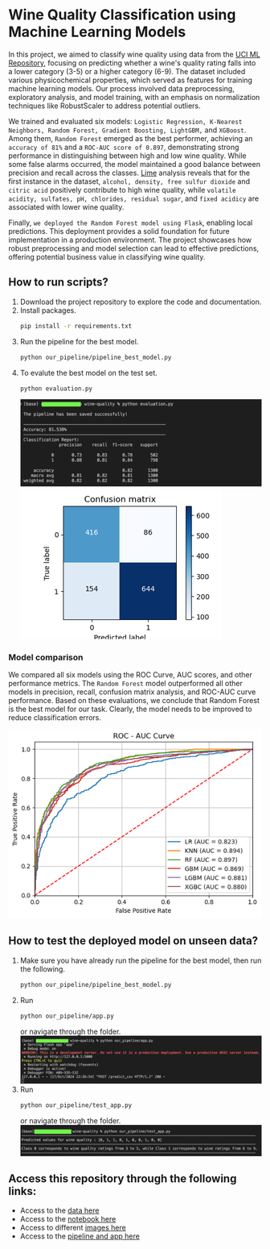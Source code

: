 # Wine Quality Classification using Machine Learning Models
In this project, we aimed to classify wine quality using data from the [UCI ML Repository](https://archive.ics.uci.edu/dataset/186/wine+quality), focusing on predicting whether a wine's quality rating falls into a lower category (3-5) or a higher category (6-9). The dataset included various physicochemical properties, which served as features for training machine learning models. Our process involved data preprocessing, exploratory analysis, and model training, with an emphasis on normalization techniques like RobustScaler to address potential outliers.

We trained and evaluated six models: ``Logistic Regression, K-Nearest Neighbors, Random Forest, Gradient Boosting, LightGBM,`` and ``XGBoost``. Among them, ``Random Forest`` emerged as the best performer, achieving an ``accuracy of 81%`` and a ``ROC-AUC score of 0.897``, demonstrating strong performance in distinguishing between high and low wine quality. While some false alarms occurred, the model maintained a good balance between precision and recall across the classes. [Lime](https://arxiv.org/abs/1705.07874) analysis reveals that for the first instance in the dataset, ``alcohol, density, free sulfur dioxide`` and ``citric acid`` positively contribute to high wine quality, while ``volatile acidity, sulfates, pH, chlorides, residual sugar``, and ``fixed acidicy`` are associated with lower wine quality.

Finally, ``we deployed the Random Forest model using Flask``, enabling local predictions. This deployment provides a solid foundation for future implementation in a production environment. The project showcases how robust preprocessing and model selection can lead to effective predictions, offering potential business value in classifying wine quality.

## How to run scripts?
1. Download the project repository to explore the code and documentation.
2. Install packages.
   ```bash
   pip install -r requirements.txt
   ```
4. Run the pipeline for the best model.
   ```bash
   python our_pipeline/pipeline_best_model.py
   ```
5. To evalute the best model on the test set.
   ```bash
   python evaluation.py
   ```
   ![](https://github.com/Engelbert107/WineQuality/blob/main/images/best_test_result.png)
   ![](https://github.com/Engelbert107/WineQuality/blob/main/images/cm_rf.png)

### Model comparison 
We compared all six models using the ROC Curve, AUC scores, and other performance metrics. The ``Random Forest`` model outperformed all other models in precision, recall, confusion matrix analysis, and ROC-AUC curve performance. Based on these evaluations, we conclude that Random Forest is the best model for our task. Clearly, the model needs to be improved to reduce classification errors.

![](https://github.com/Engelbert107/WineQuality/blob/main/images/auc_roc_robust.png)

## How to test the deployed model on unseen data?

1. Make sure you have already run the pipeline for the best model, then run the following.
   ```bash
   python our_pipeline/pipeline_best_model.py
   ```
2. Run 
   ```bash
   python our_pipeline/app.py
   ```
   or navigate through the folder.
   ![](https://github.com/Engelbert107/WineQuality/blob/main/images/run_app.png)
3. Run
   ```bash
   python our_pipeline/test_app.py
   ```
   or navigate through the folder.
   ![](https://github.com/Engelbert107/WineQuality/blob/main/images/run_test.png)

## Access this repository through the following links:
- Access to the [data here](https://github.com/Engelbert107/WineQuality/tree/main/data)
- Access to the [notebook here](https://github.com/Engelbert107/WineQuality/tree/main/notebook)
- Access to different [images here](https://github.com/Engelbert107/WineQuality/tree/main/images)
- Access to the [pipeline and app here](https://github.com/Engelbert107/WineQuality/tree/main/pipeline) 
